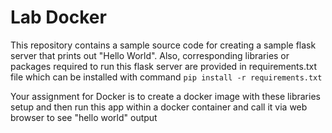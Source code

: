 # Lab Docker

This repository contains a sample source code for creating a sample flask server that prints out "Hello World". Also, corresponding libraries or packages required to run this flask server are provided in requirements.txt file which can be installed with command `pip install -r requirements.txt`

Your assignment for Docker is to create a docker image with these libraries setup and then run this app within a docker container and call it via web browser to see "hello world" output

